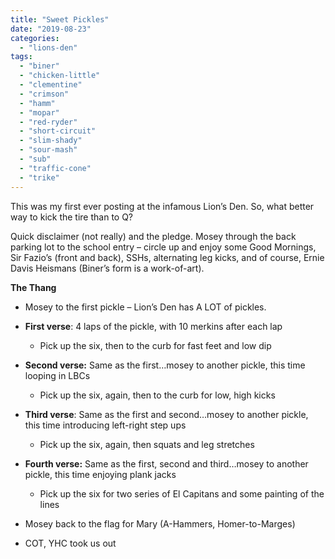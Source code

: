 ```yaml
---
title: "Sweet Pickles"
date: "2019-08-23"
categories: 
  - "lions-den"
tags: 
  - "biner"
  - "chicken-little"
  - "clementine"
  - "crimson"
  - "hamm"
  - "mopar"
  - "red-ryder"
  - "short-circuit"
  - "slim-shady"
  - "sour-mash"
  - "sub"
  - "traffic-cone"
  - "trike"
---
```


This was my first ever posting at the infamous Lion’s Den. So, what better way to kick the tire than to Q?

Quick disclaimer (not really) and the pledge. Mosey through the back parking lot to the school entry – circle up and enjoy some Good Mornings, Sir Fazio’s (front and back), SSHs, alternating leg kicks, and of course, Ernie Davis Heismans (Biner’s form is a work-of-art).

**The Thang**

- Mosey to the first pickle – Lion’s Den has A LOT of pickles.
- **First verse**: 4 laps of the pickle, with 10 merkins after each lap
    - Pick up the six, then to the curb for fast feet and low dip
- **Second verse:** Same as the first…mosey to another pickle, this time looping in LBCs
    - Pick up the six, again, then to the curb for low, high kicks
- **Third verse**: Same as the first and second…mosey to another pickle, this time introducing left-right step ups
    - Pick up the six, again, then squats and leg stretches
- **Fourth verse:** Same as the first, second and third…mosey to another pickle, this time enjoying plank jacks
    - Pick up the six for two series of El Capitans and some painting of the lines
- Mosey back to the flag for Mary (A-Hammers, Homer-to-Marges)

- COT, YHC took us out
